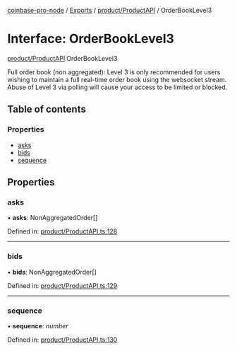 [coinbase-pro-node](../README.md) / [Exports](../modules.md) / [product/ProductAPI](../modules/product_productapi.md) / OrderBookLevel3

# Interface: OrderBookLevel3

[product/ProductAPI](../modules/product_productapi.md).OrderBookLevel3

Full order book (non aggregated): Level 3 is only recommended for users wishing to maintain a full real-time order
book using the websocket stream. Abuse of Level 3 via polling will cause your access to be limited or blocked.

## Table of contents

### Properties

- [asks](product_productapi.orderbooklevel3.md#asks)
- [bids](product_productapi.orderbooklevel3.md#bids)
- [sequence](product_productapi.orderbooklevel3.md#sequence)

## Properties

### asks

• **asks**: NonAggregatedOrder[]

Defined in: [product/ProductAPI.ts:128](https://github.com/bennycode/coinbase-pro-node/blob/c3d8f7c/src/product/ProductAPI.ts#L128)

___

### bids

• **bids**: NonAggregatedOrder[]

Defined in: [product/ProductAPI.ts:129](https://github.com/bennycode/coinbase-pro-node/blob/c3d8f7c/src/product/ProductAPI.ts#L129)

___

### sequence

• **sequence**: *number*

Defined in: [product/ProductAPI.ts:130](https://github.com/bennycode/coinbase-pro-node/blob/c3d8f7c/src/product/ProductAPI.ts#L130)

